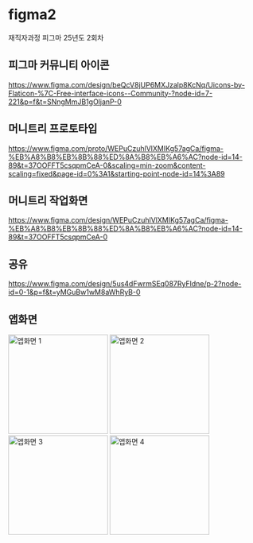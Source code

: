 # figma2
재직자과정 피그마 25년도 2회차

## 피그마 커뮤니티 아이콘
https://www.figma.com/design/beQcV8jUP6MXJzalp8KcNq/Uicons-by-Flaticon-%7C-Free-interface-icons--Community-?node-id=7-221&p=f&t=SNngMmJB1gOljanP-0

## 머니트리 프로토타입
https://www.figma.com/proto/WEPuCzuhlVlXMIKg57agCa/figma-%EB%A8%B8%EB%8B%88%ED%8A%B8%EB%A6%AC?node-id=14-89&t=37OOFFT5csqpmCeA-0&scaling=min-zoom&content-scaling=fixed&page-id=0%3A1&starting-point-node-id=14%3A89

## 머니트리 작업화면
https://www.figma.com/design/WEPuCzuhlVlXMIKg57agCa/figma-%EB%A8%B8%EB%8B%88%ED%8A%B8%EB%A6%AC?node-id=14-89&t=37OOFFT5csqpmCeA-0

## 공유
https://www.figma.com/design/5us4dFwrmSEq087RyFldne/p-2?node-id=0-1&p=f&t=yMGuBw1wM8aWhRyB-0

## 앱화면
<img src="https://github.com/user-attachments/assets/75938f22-ed89-4174-a241-ed4a72523c95" width="200px" height="auto" alt="앱화면 1" />
<img src="https://github.com/user-attachments/assets/7a533edf-5707-452a-a703-0bb1c100d834" width="200px" height="auto" alt="앱화면 2" />
<img src="https://github.com/user-attachments/assets/447ce9a6-308d-4903-b701-a6e0a2a02f6c" width="200px" height="auto" alt="앱화면 3" />
<img src="https://github.com/user-attachments/assets/ee11fa85-e4f1-4bf9-8b16-a05c5dcb3873" width="200px" height="auto" alt="앱화면 4" />

 
